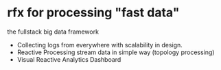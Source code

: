 rfx for processing "fast data"
===
the fullstack big data framework
* Collecting logs from everywhere with scalability in design.
* Reactive Processing stream data in simple way (topology processing)
* Visual Reactive Analytics Dashboard


